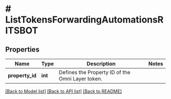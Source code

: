 # # ListTokensForwardingAutomationsRITSBOT

## Properties

Name | Type | Description | Notes
------------ | ------------- | ------------- | -------------
**property_id** | **int** | Defines the Property ID of the Omni Layer token. |

[[Back to Model list]](../../README.md#models) [[Back to API list]](../../README.md#endpoints) [[Back to README]](../../README.md)
